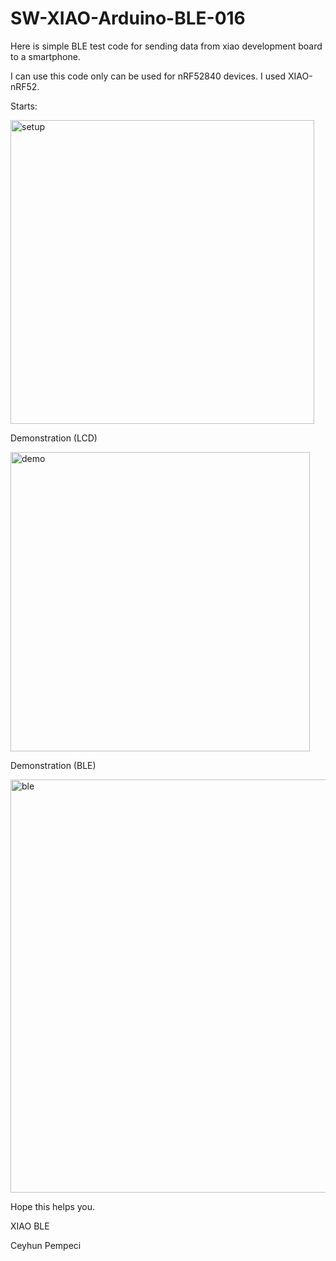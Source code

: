 # SW-XIAO-Arduino-BLE-016

Here is simple BLE test code for sending data from xiao development board to a smartphone. 

I can use this code only can be used for nRF52840 devices. I used XIAO-nRF52.

Starts:

<img width="486" alt="setup" src="https://github.com/user-attachments/assets/4478434c-3283-41a0-b25f-9311aa10c1e7" />

Demonstration (LCD)

<img width="479" alt="demo" src="https://github.com/user-attachments/assets/5f6ea4ee-7afe-4f20-a034-ce1d77ab39dd" />

Demonstration (BLE)

<img width="661" alt="ble" src="https://github.com/user-attachments/assets/050a659e-caf1-49d4-a958-835035989fb2" />

Hope this helps you.

XIAO BLE

Ceyhun Pempeci
